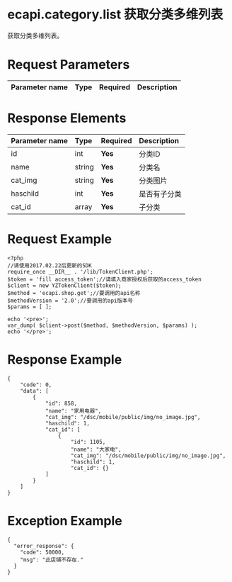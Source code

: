 ecapi.category.list 获取分类多维列表
=======================

获取分类多维列表。


Request Parameters
==================

| Parameter name | Type   | Required | Description |
|:---------------|:-------|:---------|:------------|


Response Elements
=================

| Parameter name | Type   | Required | Description |
|:---------------|:-------|:---------|:------------|
| id             | int    | **Yes**  | 分类ID       |
| name           | string | **Yes**  | 分类名       |
| cat_img        | string | **Yes**  | 分类图片      |
| haschild       | int    | **Yes**  | 是否有子分类   |
| cat_id         | array  | **Yes**  | 子分类        |



Request Example
===============

```
<?php
//请使用2017.02.22后更新的SDK 
require_once __DIR__ . '/lib/TokenClient.php';
$token = 'fill access_token';//请填入商家授权后获取的access_token 
$client = new YZTokenClient($token); 
$method = 'ecapi.shop.get';//要调用的api名称 
$methodVersion = '2.0';//要调用的api版本号 
$params = [ ]; 

echo '<pre>'; 
var_dump( $client->post($method, $methodVersion, $params) ); 
echo '</pre>';
```


Response Example
================

```
{
    "code": 0,
    "data": [
        {
            "id": 858,
            "name": "家用电器",
            "cat_img": "/dsc/mobile/public/img/no_image.jpg",
            "haschild": 1,
            "cat_id": [
                {
                    "id": 1105,
                    "name": "大家电",
                    "cat_img": "/dsc/mobile/public/img/no_image.jpg",
                    "haschild": 1,
                    "cat_id": {}
            ]
        }
    ]
}
```


Exception Example
=================

```
{
  "error_response": {
    "code": 50000,
    "msg": "此店铺不存在."
  }
}
```


